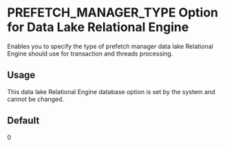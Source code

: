 <!-- loio9380f12ea9404ba49a6114281596c2ef -->

# PREFETCH\_MANAGER\_TYPE Option for Data Lake Relational Engine

Enables you to specify the type of prefetch manager data lake Relational Engine should use for transaction and threads processing.



<a name="loio9380f12ea9404ba49a6114281596c2ef__section_rv2_mvs_swb"/>

## Usage

This data lake Relational Engine database option is set by the system and cannot be changed.



<a name="loio9380f12ea9404ba49a6114281596c2ef__iq_refso_855"/>

## Default

0

